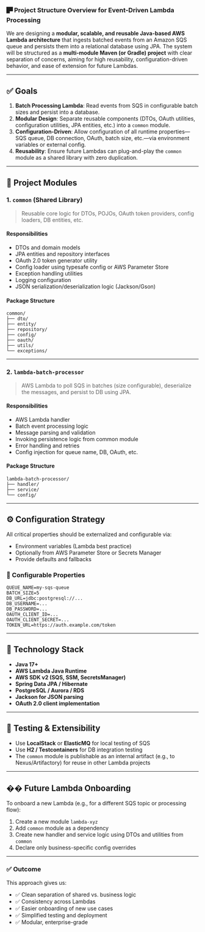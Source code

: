 ### 🬝 Project Structure Overview for Event-Driven Lambda Processing

We are designing a **modular, scalable, and reusable Java-based AWS Lambda architecture** that ingests batched events from an Amazon SQS queue and persists them into a relational database using JPA. The system will be structured as a **multi-module Maven (or Gradle) project** with clear separation of concerns, aiming for high reusability, configuration-driven behavior, and ease of extension for future Lambdas.

---

## ✅ Goals

1. **Batch Processing Lambda**: Read events from SQS in configurable batch sizes and persist into a database.
2. **Modular Design**: Separate reusable components (DTOs, OAuth utilities, configuration utilities, JPA entities, etc.) into a `common` module.
3. **Configuration-Driven**: Allow configuration of all runtime properties—SQS queue, DB connection, OAuth, batch size, etc.—via environment variables or external config.
4. **Reusability**: Ensure future Lambdas can plug-and-play the `common` module as a shared library with zero duplication.

---

## 📆 Project Modules

### 1. `common` (Shared Library)

> Reusable core logic for DTOs, POJOs, OAuth token providers, config loaders, DB entities, etc.

#### Responsibilities

* DTOs and domain models
* JPA entities and repository interfaces
* OAuth 2.0 token generator utility
* Config loader using typesafe config or AWS Parameter Store
* Exception handling utilities
* Logging configuration
* JSON serialization/deserialization logic (Jackson/Gson)

#### Package Structure

```
common/
├── dto/
├── entity/
├── repository/
├── config/
├── oauth/
├── utils/
└── exceptions/
```

---

### 2. `lambda-batch-processor`

> AWS Lambda to poll SQS in batches (size configurable), deserialize the messages, and persist to DB using JPA.

#### Responsibilities

* AWS Lambda handler
* Batch event processing logic
* Message parsing and validation
* Invoking persistence logic from common module
* Error handling and retries
* Config injection for queue name, DB, OAuth, etc.

#### Package Structure

```
lambda-batch-processor/
├── handler/
├── service/
└── config/
```

---

## ⚙️ Configuration Strategy

All critical properties should be externalized and configurable via:

* Environment variables (Lambda best practice)
* Optionally from AWS Parameter Store or Secrets Manager
* Provide defaults and fallbacks

### 🔧 Configurable Properties

```properties
QUEUE_NAME=my-sqs-queue
BATCH_SIZE=5
DB_URL=jdbc:postgresql://...
DB_USERNAME=...
DB_PASSWORD=...
OAUTH_CLIENT_ID=...
OAUTH_CLIENT_SECRET=...
TOKEN_URL=https://auth.example.com/token
```

---

## 🚰 Technology Stack

* **Java 17+**
* **AWS Lambda Java Runtime**
* **AWS SDK v2 (SQS, SSM, SecretsManager)**
* **Spring Data JPA / Hibernate**
* **PostgreSQL / Aurora / RDS**
* **Jackson for JSON parsing**
* **OAuth 2.0 client implementation**

---

## 🧪 Testing & Extensibility

* Use **LocalStack** or **ElasticMQ** for local testing of SQS
* Use **H2 / Testcontainers** for DB integration testing
* The `common` module is publishable as an internal artifact (e.g., to Nexus/Artifactory) for reuse in other Lambda projects

---

## �� Future Lambda Onboarding

To onboard a new Lambda (e.g., for a different SQS topic or processing flow):

1. Create a new module `lambda-xyz`
2. Add `common` module as a dependency
3. Create new handler and service logic using DTOs and utilities from `common`
4. Declare only business-specific config overrides

---

### ✅ Outcome

This approach gives us:

* ✅ Clean separation of shared vs. business logic
* ✅ Consistency across Lambdas
* ✅ Easier onboarding of new use cases
* ✅ Simplified testing and deployment
* ✅ Modular, enterprise-grade
